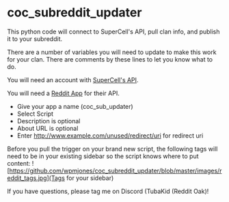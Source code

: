 # coc_subreddit_updater
This python code will connect to SuperCell's API, pull clan info, and publish it to your subreddit.

There are a number of variables you will need to update to make this work for your clan.  There are comments by these lines to let you know what to do.

You will need an account with [SuperCell's API](https://developer.clashofclans.com).

You will need a [Reddit App](https://www.reddit.com/prefs/apps) for their API. 
 - Give your app a name (coc_sub_updater)
 - Select Script
 - Description is optional
 - About URL is optional
 - Enter http://www.example.com/unused/redirect/uri for redirect uri
 
Before you pull the trigger on your brand new script, the following tags will need to be in your existing sidebar so the script knows where to put content:
![https://github.com/wpmjones/coc_subreddit_updater/blob/master/images/reddit_tags.jpg](Tags for your sidebar)
 
If you have questions, please tag me on Discord (TubaKid (Reddit Oak)!
